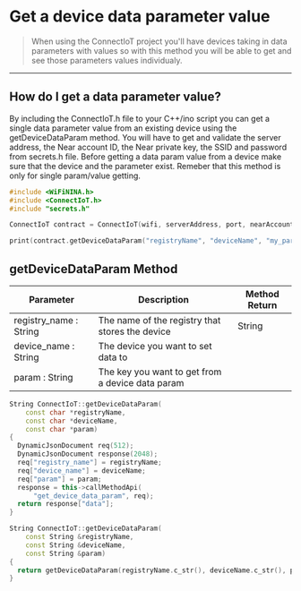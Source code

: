 # Get a device data parameter value
>When using the ConnectIoT project you'll have devices taking in data parameters with values so with this method you will be able to get and see those parameters values individualy.
---
## How do I get a data parameter value?
By including the ConnectIoT.h file to your C++/ino script you can get a single data parameter value from an existing device using the getDeviceDataParam method. You will have to get and validate the server address, the Near account ID, the Near private key, the SSID and password from secrets.h file. Before getting a data param value from a device make sure that the device and the parameter exist. Remeber that this method is only for single param/value getting.

```cpp
#include <WiFiNINA.h>
#include <ConnectIoT.h>
#include "secrets.h"

ConnectIoT contract = ConnectIoT(wifi, serverAddress, port, nearAccountId, nearPrivateKey);

print(contract.getDeviceDataParam("registryName", "deviceName", "my_param"));
```
## getDeviceDataParam Method

|Parameter                                     |Description|Method Return                                                        |                                                      
 ------------------------------------------ | ------ |--------------------------------------------------------------------------------------------------------------------------- |
| registry_name : String                  | The name of the registry that stores the device  |String        
|device_name : String |                The device you want to set data to|
|param : String| The key you want to get from a device data param|


```cpp
String ConnectIoT::getDeviceDataParam(
    const char *registryName,
    const char *deviceName,
    const char *param)
{
  DynamicJsonDocument req(512);
  DynamicJsonDocument response(2048);
  req["registry_name"] = registryName;
  req["device_name"] = deviceName;
  req["param"] = param;
  response = this->callMethodApi(
      "get_device_data_param", req);
  return response["data"];
}

String ConnectIoT::getDeviceDataParam(
    const String &registryName,
    const String &deviceName,
    const String &param)
{
  return getDeviceDataParam(registryName.c_str(), deviceName.c_str(), param.c_str());
}
```